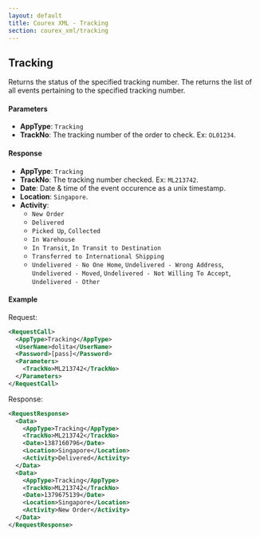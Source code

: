 ```yaml
---
layout: default
title: Courex XML - Tracking
section: courex_xml/tracking
---
```


## Tracking

Returns the status of the specified tracking number. The returns the list of all events pertaining to the specified tracking number.

#### Parameters
- **AppType**: ```Tracking```
- **TrackNo**: The tracking number of the order to check. Ex: ```OL01234```.

#### Response
- **AppType**: ```Tracking```
- **TrackNo**: The tracking number checked. Ex: ```ML213742```.
- **Date**: Date & time of the event occurence as a unix timestamp.
- **Location**: ```Singapore```.
- **Activity**:
  - ```New Order```
  - ```Delivered```
  - ```Picked Up```, ```Collected```
  - ```In Warehouse```
  - ```In Transit```, ```In Transit to Destination```
  - ```Transferred to International Shipping```
  - ```Undelivered - No One Home```, ```Undelivered - Wrong Address```, ```Undelivered - Moved```, ```Undelivered - Not Willing To Accept```, ```Undelivered - Other```

#### Example

Request:

```xml
<RequestCall>
  <AppType>Tracking</AppType>
  <UserName>dolita</UserName>
  <Password>[pass]</Password>
  <Parameters>
	<TrackNo>ML213742</TrackNo>
  </Parameters>
</RequestCall>
```

Response:

```xml
<RequestResponse>
  <Data>
   	<AppType>Tracking</AppType>
   	<TrackNo>ML213742</TrackNo>
   	<Date>1387160796</Date>
   	<Location>Singapore</Location>
   	<Activity>Delivered</Activity>
  </Data>
  <Data>
   	<AppType>Tracking</AppType>
   	<TrackNo>ML213742</TrackNo>
   	<Date>1379675139</Date>
   	<Location>Singapore</Location>
   	<Activity>New Order</Activity>
  </Data>
</RequestResponse>
```
